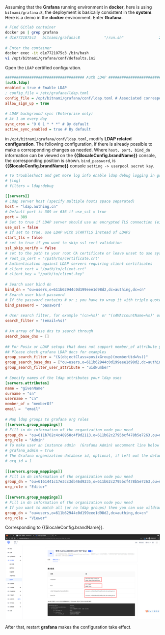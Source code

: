 <IntegrationDetailCard :title="`Configure LDAP in Grafana`">

Assuming that the **Grafana** running environment in **docker**, here is using `bitnami/grafana:8`, the deployment is basically consistent in the **system**. Here is a demo in the **docker** environment.
Enter **Grafana**.

```bash
# Find Gitlab container
docker ps | grep grafana
# d1e7721075c3   bitnami/grafana:8           "/run.sh"                2 hours ago    Up 2 hours            0.0.0.0:8090->3000/tcp, :::8090->3000/tcp  grafana_grafana_1

# Enter the container
docker exec -it d1e7721075c3 /bin/bash
vi /opt/bitnami/grafana/conf/defaults.ini
```

Open the `LDAP` certified configuration.

```ini
#################################### Auth LDAP ###########################
[auth.ldap]
enabled = true # Enable LDAP
; config_file = /etc/grafana/ldap.toml
config_file = /opt/bitnami/grafana/conf/ldap.toml # Associated corresponding LDAP profile
allow_sign_up = true

# LDAP background sync (Enterprise only)
# At 1 am every day
sync_cron = "0 0 1 * * *" # By default
active_sync_enabled = true # By default
```

in `/opt/bitnami/grafana/conf/ldap.toml`, modify **LDAP related configuration**. The following configuration, if there is already possible to make a corresponding changes as needed. Where `host`、`port`、`bind_dn` information can be viewed on the **{{$localeConfig.brandName}}** console, the corresponding position is shown. `bind_password`, is **{{$localeConfig.brandName}}** console `setting -> userpool secret key`.

```toml
# To troubleshoot and get more log info enable ldap debug logging in grafana.ini
# [log]
# filters = ldap:debug

[[servers]]
# Ldap server host (specify multiple hosts space separated)
host = "ldap.authing.cn"
# Default port is 389 or 636 if use_ssl = true
port = 389
# Set to true if LDAP server should use an encrypted TLS connection (either with STARTTLS or LDAPS)
use_ssl = false
# If set to true, use LDAP with STARTTLS instead of LDAPS
start_tls = false
# set to true if you want to skip ssl cert validation
ssl_skip_verify = false
# set to the path to your root CA certificate or leave unset to use system defaults
# root_ca_cert = "/path/to/certificate.crt"
# Authentication against LDAP servers requiring client certificates
# client_cert = "/path/to/client.crt"
# client_key = "/path/to/client.key"

# Search user bind dn
bind_dn = "ou=users,o=611b62944c0d199eee1d98d2,dc=authing,dc=cn"
# Search user bind password
# If the password contains # or ; you have to wrap it with triple quotes. Ex """#password;"""
bind_password = 'password'

# User search filter, for example "(cn=%s)" or "(sAMAccountName=%s)" or "(uid=%s)"
search_filter = "(email=%s)"

# An array of base dns to search through
search_base_dns = []

## For Posix or LDAP setups that does not support member_of attribute you can define the below settings
## Please check grafana LDAP docs for examples
group_search_filter = "(&(objectClass=posixGroup)(memberUid=%s))"
group_search_base_dns = ["ou=users,o=611b62944c0d199eee1d98d2,dc=authing,dc=cn"]
group_search_filter_user_attribute = "uidNumber"

# Specify names of the ldap attributes your ldap uses
[servers.attributes]
name = "givenName"
surname = "sn"
username = "cn"
member_of = "memberOf"
email =  "email"

# Map ldap groups to grafana org roles
[[servers.group_mappings]]
# Fill in dn information of the organization node you need
group_dn = "ou=611b702c4c48958c4f9d2113,o=611b62c2795bcf478b5e7263,ou=users,o=611b62944c0d199eee1d98d2,dc=authing,dc=cn"
org_role = "Admin"
# To make user an instance admin  (Grafana Admin) uncomment line below
# grafana_admin = true
# The Grafana organization database id, optional, if left out the default org (id 1) will be used
# org_id = 1

[[servers.group_mappings]]
# Fill in dn information of the organization node you need
group_dn = "ou=6161441c17e3cc3db46d9235,o=611b62c2795bcf478b5e7263,ou=users,o=611b62944c0d199eee1d98d2,dc=authing,dc=cn"
org_role = "Editor"

[[servers.group_mappings]]
# Fill in dn information of the organization node you need
# If you want to match all (or no ldap groups) then you can use wildcard
group_dn = "ou=users,o=611b62944c0d199eee1d98d2,dc=authing,dc=cn"
org_role = "Viewer"
```

Corresponding to {{$localeConfig.brandName}}.

<img src="../../images/integration/ldap-metabase/1-5.png" class="md-img-padding" />

After that, restart **grafana** makes the configuration take effect.

</IntegrationDetailCard>
